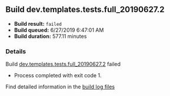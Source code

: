 ## Build dev.templates.tests.full_20190627.2
- **Build result:** `failed`
- **Build queued:** 6/27/2019 6:47:01 AM
- **Build duration:** 577.11 minutes
### Details
Build [dev.templates.tests.full_20190627.2](https://winappstudio.visualstudio.com/web/build.aspx?pcguid=a4ef43be-68ce-4195-a619-079b4d9834c2&builduri=vstfs%3a%2f%2f%2fBuild%2fBuild%2f28993) failed

+ Process completed with exit code 1.

Find detailed information in the [build log files](https://uwpctdiags.blob.core.windows.net/buildlogs/dev.templates.tests.full_20190627.2_logs.zip)
